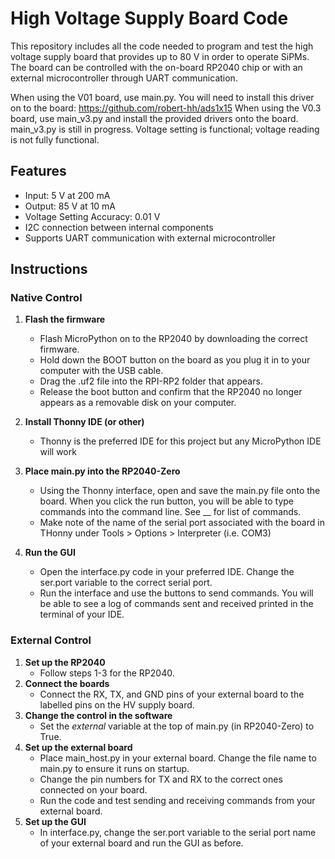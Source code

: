 # High Voltage Supply Board Code 
This repository includes all the code needed to program and test the high voltage supply board that provides up to 80 V in order to operate SiPMs. The board can be controlled with the on-board RP2040 chip or with an external microcontroller through UART communication.

When using the V01 board, use main.py.  You will need to install this driver on to the board: https://github.com/robert-hh/ads1x15
When using the V0.3  board, use main_v3.py and install the provided drivers onto the board. main_v3.py is still in progress. Voltage setting is functional; voltage reading is not fully functional.


## Features
  - Input: 5 V at 200 mA
  - Output: 85 V at 10 mA
  - Voltage Setting Accuracy: 0.01 V
  - I2C connection between internal components
  - Supports UART communication with external microcontroller
    
## Instructions

### Native Control
1. **Flash the firmware**
    - Flash MicroPython on to the RP2040 by downloading the correct firmware.
    - Hold down the BOOT button on the board as you plug it in to your computer with the USB cable.
    - Drag the .uf2 file into the RPI-RP2 folder that appears.
    - Release the boot button and confirm that the RP2040 no longer appears as a removable disk on your computer.

2. **Install Thonny IDE (or other)**
    - Thonny is the preferred IDE for this project but any MicroPython IDE will work

3. **Place main.py into the RP2040-Zero**
    - Using the Thonny interface, open and save the main.py file onto the board. When you click the run button, you will be able to type commands into the command line. See __ for list of commands.
    - Make note of the name of the serial port associated with the board in THonny under Tools > Options > Interpreter (i.e. COM3)

4. **Run the GUI**
    - Open the interface.py code in your preferred IDE. Change the ser.port variable to the correct serial port.
    - Run the interface and use the buttons to send commands. You will be able to see a log of commands sent and received printed in the terminal of your IDE.

### External Control
1. **Set up the RP2040**
     - Follow steps 1-3 for the RP2040.
2. **Connect the boards**
     - Connect the RX, TX, and GND pins of your external board to the labelled pins on the HV supply board.
3. **Change the control in the software**
     - Set the *external* variable at the top of main.py (in RP2040-Zero) to True.
4. **Set up the external board**
     -  Place main_host.py in your external board. Change the file name to main.py to ensure it runs on startup.
     -  Change the pin numbers for TX and RX to the correct ones connected on your board.
     -  Run the code and test sending and receiving commands from your external board. 
4. **Set up the GUI**
     - In interface.py, change the ser.port variable to the serial port name of your external board and run the GUI as before. 
